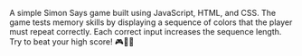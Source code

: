 A simple Simon Says game built using JavaScript, HTML, and CSS. The game tests memory skills by displaying a sequence of colors that the player must repeat correctly. Each correct input increases the sequence length. Try to beat your high score! 🎮🎨✨
